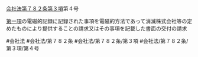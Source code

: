 [会社法第７８２条第３項](会社法＿＿＿＿第７８２条第３項)第４号

[第一項](会社法＿＿＿＿第７８２条第１項)の電磁的記録に記録された事項を電磁的方法であって消滅株式会社等の定めたものにより提供することの請求又はその事項を記載した書面の交付の請求


#会社法
#会社法/第７８２条
#会社法/第７８２条/第３項
#会社法/第７８２条/第３項/第４号
